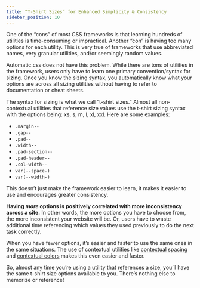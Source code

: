 ```yaml
---
title: “T-Shirt Sizes” for Enhanced Simplicity & Consistency
sidebar_position: 10
---
```


One of the “cons” of most CSS frameworks is that learning hundreds of utilities is time-consuming or impractical. Another “con” is having too many options for each utility. This is very true of frameworks that use abbreviated names, very granular utilities, and/or seemingly random values.

Automatic.css does not have this problem. While there are tons of utilities in the framework, users only have to learn one primary convention/syntax for sizing. Once you know the sizing syntax, you automatically know what your options are across all sizing utilities without having to refer to documentation or cheat sheets.

The syntax for sizing is what we call “t-shirt sizes.” Almost all non-contextual utilities that reference size values use the t-shirt sizing syntax with the options being: xs, s, m, l, xl, xxl. Here are some examples:

- `.margin--`
- `.gap--`
- `.pad--`
- `.width--`
- `.pad-section--`
- `.pad-header--`
- `.col-width--`
- `var(--space-)`
- `var(--width-)`

This doesn’t just make the framework easier to learn, it makes it easier to use and encourages greater consistency.

**Having _more_ options is positively correlated with more inconsistency across a site.** In other words, the more options you have to choose from, the more inconsistent your website will be. Or, users have to waste additional time referencing which values they used previously to do the next task correctly.

When you have fewer options, it’s easier and faster to use the same ones in the same situations. The use of contextual utilities like [contextual spacing](../spacing/contextual-spacing.md) and [contextual colors](../colors/semantic-colors.md) makes this even easier and faster.

So, almost any time you’re using a utility that references a size, you’ll have the same t-shirt size options available to you. There’s nothing else to memorize or reference!
